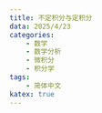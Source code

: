 ```yaml
---
title: 不定积分与定积分
data: 2025/4/23
categories:
    - 数学
    - 数学分析
    - 微积分
    - 积分学
tags:
    - 简体中文
katex: true
---
```


